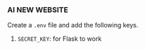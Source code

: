 ### AI NEW WEBSITE

Create a ```.env``` file and add the following keys.

1. ```SECRET_KEY```: for Flask to work